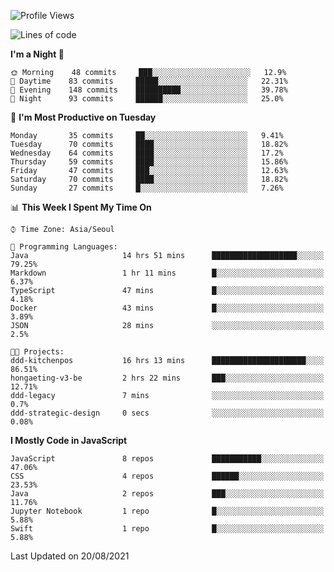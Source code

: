 <!--START_SECTION:waka-->
![Profile Views](http://img.shields.io/badge/Profile%20Views-4-blue)

![Lines of code](https://img.shields.io/badge/From%20Hello%20World%20I%27ve%20Written-92525%20lines%20of%20code-blue)

**I'm a Night 🦉** 

```text
🌞 Morning    48 commits     ███░░░░░░░░░░░░░░░░░░░░░░   12.9% 
🌆 Daytime    83 commits     █████░░░░░░░░░░░░░░░░░░░░   22.31% 
🌃 Evening    148 commits    ██████████░░░░░░░░░░░░░░░   39.78% 
🌙 Night      93 commits     ██████░░░░░░░░░░░░░░░░░░░   25.0%

```
📅 **I'm Most Productive on Tuesday** 

```text
Monday       35 commits     ██░░░░░░░░░░░░░░░░░░░░░░░   9.41% 
Tuesday      70 commits     ████░░░░░░░░░░░░░░░░░░░░░   18.82% 
Wednesday    64 commits     ████░░░░░░░░░░░░░░░░░░░░░   17.2% 
Thursday     59 commits     ████░░░░░░░░░░░░░░░░░░░░░   15.86% 
Friday       47 commits     ███░░░░░░░░░░░░░░░░░░░░░░   12.63% 
Saturday     70 commits     ████░░░░░░░░░░░░░░░░░░░░░   18.82% 
Sunday       27 commits     █░░░░░░░░░░░░░░░░░░░░░░░░   7.26%

```


📊 **This Week I Spent My Time On** 

```text
⌚︎ Time Zone: Asia/Seoul

💬 Programming Languages: 
Java                     14 hrs 51 mins      ███████████████████░░░░░░   79.25% 
Markdown                 1 hr 11 mins        █░░░░░░░░░░░░░░░░░░░░░░░░   6.37% 
TypeScript               47 mins             █░░░░░░░░░░░░░░░░░░░░░░░░   4.18% 
Docker                   43 mins             █░░░░░░░░░░░░░░░░░░░░░░░░   3.89% 
JSON                     28 mins             ░░░░░░░░░░░░░░░░░░░░░░░░░   2.5%

🐱‍💻 Projects: 
ddd-kitchenpos           16 hrs 13 mins      █████████████████████░░░░   86.51% 
hongaeting-v3-be         2 hrs 22 mins       ███░░░░░░░░░░░░░░░░░░░░░░   12.71% 
ddd-legacy               7 mins              ░░░░░░░░░░░░░░░░░░░░░░░░░   0.7% 
ddd-strategic-design     0 secs              ░░░░░░░░░░░░░░░░░░░░░░░░░   0.08%

```

**I Mostly Code in JavaScript** 

```text
JavaScript               8 repos             ███████████░░░░░░░░░░░░░░   47.06% 
CSS                      4 repos             ██████░░░░░░░░░░░░░░░░░░░   23.53% 
Java                     2 repos             ███░░░░░░░░░░░░░░░░░░░░░░   11.76% 
Jupyter Notebook         1 repo              █░░░░░░░░░░░░░░░░░░░░░░░░   5.88% 
Swift                    1 repo              █░░░░░░░░░░░░░░░░░░░░░░░░   5.88%

```



 Last Updated on 20/08/2021
<!--END_SECTION:waka-->
